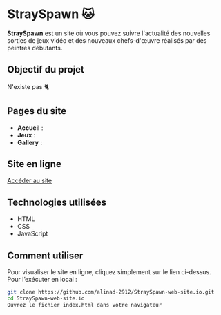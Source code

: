 # StraySpawn 🐱
**StraySpawn** est un site où vous pouvez suivre l'actualité des nouvelles sorties de jeux vidéo et des nouveaux chefs-d'œuvre réalisés par des peintres débutants.
## Objectif du projet
N'existe pas 🐈
## Pages du site
- **Accueil** : 
- **Jeux** : 
- **Gallery** : 
## Site en ligne
[Accéder au site](https://alinad-2912.github.io/StraySpawn-web-site/)
## Technologies utilisées
- HTML
- CSS
- JavaScript 
## Comment utiliser
Pour visualiser le site en ligne, cliquez simplement sur le lien ci-dessus. 
Pour l’exécuter en local :
```bash
git clone https://github.com/alinad-2912/StraySpawn-web-site.io.git
cd StraySpawn-web-site.io
Ouvrez le fichier index.html dans votre navigateur
